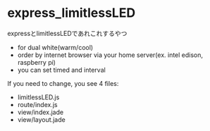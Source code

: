 # express_limitlessLED
expressとlimitlessLEDであれこれするやつ

* for dual white(warm/cool)
* order by internet browser via your home server(ex. intel edison, raspberry pi)
* you can set timed and interval


If you need to change, you see 4 files:
  - limitlessLED.js
  - route/index.js
  - view/index.jade
  - view/layout.jade
  


